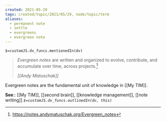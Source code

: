 ```yaml
---
created: 2021-05-29
tags: created/topic/2021/05/29, node/topic/term
aliases:
  - permanent note
  - zettle
  - evergreens
  - evergreen note
---
```

`$=customJS.dv_funcs.mentionedIn(dv)`

> _Evergreen notes_ are written and organized to evolve, contribute, and accumulate over time, across projects.[^1]
> 
> <cite>[[Andy Matuschak]]</cite>

Evergreen notes are the fundamental unit of knowledge in [[My TIM]]. 

**See**:: [[My TIM]], [[second brain]], [[knowledge management]], [[note writing]]
*`$=customJS.dv_funcs.outlinedIn(dv, this)`*


[^1]: https://notes.andymatuschak.org/Evergreen_notes